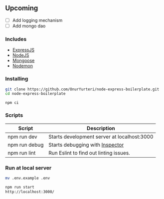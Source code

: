 ## Upcoming

- [ ] Add logging mechanism
- [ ] Add mongo dao

### Includes

- [ExpressJS](https://expressjs.com)
- [NodeJS](https://nodejs.org/en/)
- [Mongoose](http://mongoosejs.com/docs/guide.html)
- [Nodemon](https://nodemon.io/)

### Installing

```bash
git clone https://github.com/OnurYurteri/node-express-boilerplate.git
cd node-express-boilerplate
```

```node
npm ci
```

### Scripts

| Script        | Description                                                             |
| ------------- | ----------------------------------------------------------------------- |
| npm run dev   | Starts development server at localhost:3000                             |
| npm run debug | Starts debugging with [Inspector](https://nodejs.org/en/docs/inspector) |
| npm run lint  | Run Eslint to find out linting issues.                                  |

### Run at local server

```bash
mv .env.example .env

npm run start
http://localhost:3000/
```
